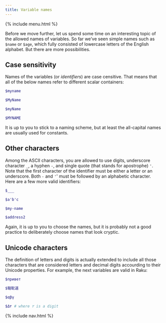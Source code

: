 ```yaml
---
title: Variable names
---
```


{% include menu.html %}

Before we move further, let us spend some time on an interesting topic of the allowed names of variables. So far we’ve seen simple names such as `$name` or `$age`, which fully consisted of lowercase letters of the English alphabet. But there are more possibilities.

## Case sensitivity

Names of the variables (or _identifiers_) are case censitive. That means that all of the below names refer to different scalar containers:

```raku
$myname

$MyName

$myName

$MYNAME
```

It is up to you to stick to a naming scheme, but at least the all-capital names are usually used for constants.

## Other characters

Among the ASCII characters, you are allowed to use digits, underscore character `_`, a hyphen `-`, and single quote (that stands for apostrophe) `'`. Note that the first character of the identifier must be either a letter or an underscore. Both `-` and `'`' must be followed by an alphabetic character. Here are a few more valid identifiers:

```raku
$___

$a'b'c

$my-name

$address2
```

Again, it is up to you to choose the names, but it is probably not a good practice to deliberately choose names that look cryptic.

## Unicode characters

The definition of letters and digits is actually extended to include all those characters that are considered letters and decimal digits accourding to their Unicode properties. For example, the next variables are valid in Raku:

```raku
$привет

$駱駝道

$αβγ

$Δ۲ # where ۲ is a digit
```

{% include nav.html %}
